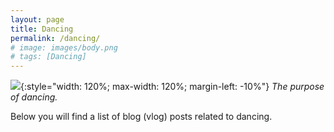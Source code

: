 ```yaml
---
layout: page
title: Dancing
permalink: /dancing/
# image: images/body.png
# tags: [Dancing]
---
```


![]({{site.baseurl}}/images/body.png){:style="width: 120%; max-width: 120%; margin-left: -10%"}
*The purpose of dancing.*

Below you will find a list of blog (vlog) posts related to dancing.

